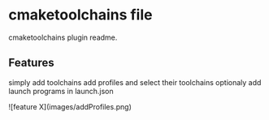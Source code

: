 # cmaketoolchains file

cmaketoolchains plugin readme.

## Features
simply add toolchains
add profiles and select their toolchains
optionaly add launch programs in launch.json

\!\[feature X\]\(images/addProfiles.png\)